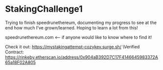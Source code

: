 # StakingChallenge1
Trying to finish speedrunethereum, documenting my progress to see at the end how much I've grown/learned. Hoping to learn a lot from this!

speedrunethereum.com <-- if anyone would like to know where to find it!

Check it out: https://mystakingattempt-cozykev.surge.sh/
\Verified Contract: https://rinkeby.etherscan.io/address/0x904aB392D7C17F4146645983372A65a18F02A805

